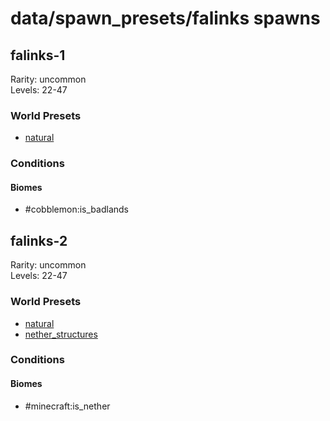 # data/spawn_presets/falinks spawns  
  
## falinks-1  
Rarity: uncommon  
Levels: 22-47  
  
### World Presets  
* [natural](/data/world_presets/natural.md)  
  
### Conditions  
  
#### Biomes  
  * #cobblemon:is_badlands
  
  
## falinks-2  
Rarity: uncommon  
Levels: 22-47  
  
### World Presets  
* [natural](/data/world_presets/natural.md)  
* [nether_structures](/data/world_presets/nether_structures.md)  
  
### Conditions  
  
#### Biomes  
  * #minecraft:is_nether
  
